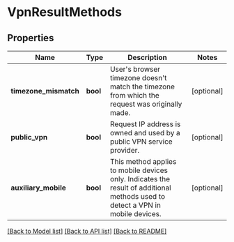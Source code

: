 # VpnResultMethods

## Properties
Name | Type | Description | Notes
------------ | ------------- | ------------- | -------------
**timezone_mismatch** | **bool** | User's browser timezone doesn't match the timezone from which the request was originally made. | [optional] 
**public_vpn** | **bool** | Request IP address is owned and used by a public VPN service provider. | [optional] 
**auxiliary_mobile** | **bool** | This method applies to mobile devices only. Indicates the result of additional methods used to detect a VPN in mobile devices. | [optional] 

[[Back to Model list]](../README.md#documentation-for-models) [[Back to API list]](../README.md#documentation-for-api-endpoints) [[Back to README]](../README.md)

